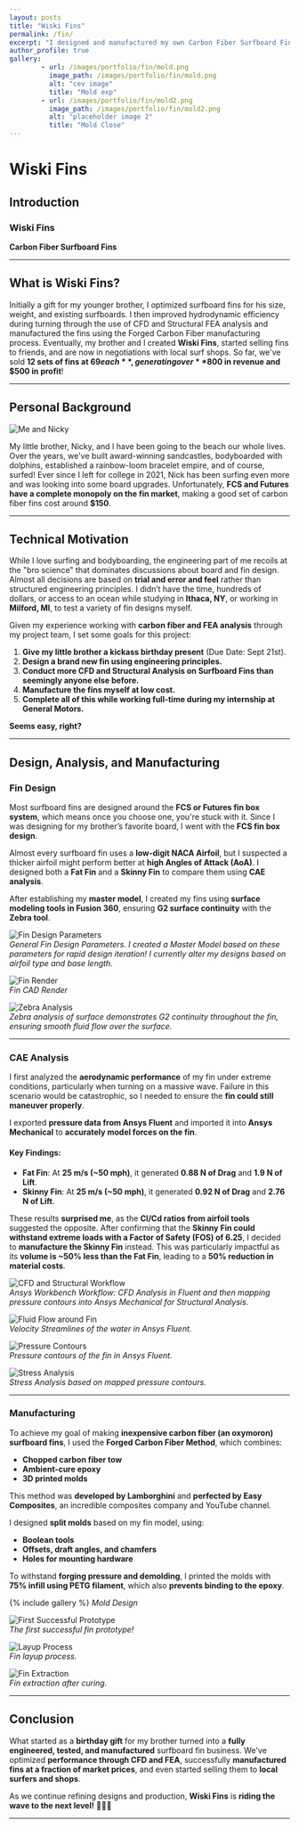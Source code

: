 ```yaml
---
layout: posts
title: "Wiski Fins"
permalink: /fin/
excerpt: "I designed and manufactured my own Carbon Fiber Surfboard Fins as a gift for my little brother"
author_profile: true
gallery:
        - url: /images/portfolio/fin/mold.png
          image_path: /images/portfolio/fin/mold.png
          alt: "cev image"
          title: "Mold exp"
        - url: /images/portfolio/fin/mold2.png
          image_path: /images/portfolio/fin/mold2.png
          alt: "placeholder image 2"
          title: "Mold Close"
---
```

# Wiski Fins

## Introduction

### Wiski Fins  
**Carbon Fiber Surfboard Fins**

---

## What is Wiski Fins?

Initially a gift for my younger brother, I optimized surfboard fins for his size, weight, and existing surfboards. I then improved hydrodynamic efficiency during turning through the use of CFD and Structural FEA analysis and manufactured the fins using the Forged Carbon Fiber manufacturing process. Eventually, my brother and I created **Wiski Fins**, started selling fins to friends, and are now in negotiations with local surf shops. So far, we've sold **12 sets of fins at $69 each**, generating over **$800 in revenue and $500 in profit**!

---

## Personal Background  

![Me and Nicky](images/portfolio/fin/nicky.jpg)  

My little brother, Nicky, and I have been going to the beach our whole lives. Over the years, we've built award-winning sandcastles, bodyboarded with dolphins, established a rainbow-loom bracelet empire, and of course, surfed! Ever since I left for college in 2021, Nick has been surfing even more and was looking into some board upgrades. Unfortunately, **FCS and Futures have a complete monopoly on the fin market**, making a good set of carbon fiber fins cost around **$150**.  

---

## Technical Motivation  

While I love surfing and bodyboarding, the engineering part of me recoils at the "bro science" that dominates discussions about board and fin design. Almost all decisions are based on **trial and error and feel** rather than structured engineering principles. I didn’t have the time, hundreds of dollars, or access to an ocean while studying in **Ithaca, NY**, or working in **Milford, MI**, to test a variety of fin designs myself.  

Given my experience working with **carbon fiber and FEA analysis** through my project team, I set some goals for this project:  

1. **Give my little brother a kickass birthday present** (Due Date: Sept 21st).  
2. **Design a brand new fin using engineering principles.**  
3. **Conduct more CFD and Structural Analysis on Surfboard Fins than seemingly anyone else before.**  
4. **Manufacture the fins myself at low cost.**  
5. **Complete all of this while working full-time during my internship at General Motors.**  

**Seems easy, right?**  

---

## Design, Analysis, and Manufacturing  

### **Fin Design**  

Most surfboard fins are designed around the **FCS or Futures fin box system**, which means once you choose one, you're stuck with it. Since I was designing for my brother’s favorite board, I went with the **FCS fin box design**.  

Almost every surfboard fin uses a **low-digit NACA Airfoil**, but I suspected a thicker airfoil might perform better at **high Angles of Attack (AoA)**. I designed both a **Fat Fin** and a **Skinny Fin** to compare them using **CAE analysis**.  

After establishing my **master model**, I created my fins using **surface modeling tools in Fusion 360**, ensuring **G2 surface continuity** with the **Zebra tool**.  

![Fin Design Parameters](images/portfolio/fin/fin_specs.png)  
*General Fin Design Parameters. I created a Master Model based on these parameters for rapid design iteration! I currently alter my designs based on airfoil type and base length.*  

![Fin Render](images/portfolio/fin/render.png)  
*Fin CAD Render*  

![Zebra Analysis](images/portfolio/fin/zebra.png)  
*Zebra analysis of surface demonstrates G2 continuity throughout the fin, ensuring smooth fluid flow over the surface.*  

---

### **CAE Analysis**  

I first analyzed the **aerodynamic performance** of my fin under extreme conditions, particularly when turning on a massive wave. Failure in this scenario would be catastrophic, so I needed to ensure the **fin could still maneuver properly**.  

I exported **pressure data from Ansys Fluent** and imported it into **Ansys Mechanical** to **accurately model forces on the fin**.  

#### **Key Findings:**  
- **Fat Fin**: At **25 m/s (~50 mph)**, it generated **0.88 N of Drag** and **1.9 N of Lift**.  
- **Skinny Fin**: At **25 m/s (~50 mph)**, it generated **0.92 N of Drag** and **2.76 N of Lift**.  

These results **surprised me**, as the **Cl/Cd ratios from airfoil tools** suggested the opposite. After confirming that the **Skinny Fin could withstand extreme loads with a Factor of Safety (FOS) of 6.25**, I decided to **manufacture the Skinny Fin** instead. This was particularly impactful as its **volume is ~50% less than the Fat Fin**, leading to a **50% reduction in material costs**.  

![CFD and Structural Workflow](images/portfolio/fin/fin_wb.png)  
*Ansys Workbench Workflow: CFD Analysis in Fluent and then mapping pressure contours into Ansys Mechanical for Structural Analysis.*  

![Fluid Flow around Fin](images/portfolio/fin/streamline.png)  
*Velocity Streamlines of the water in Ansys Fluent.*  

![Pressure Contours](images/portfolio/fin/pressure_cont.png)  
*Pressure contours of the fin in Ansys Fluent.*  

![Stress Analysis](images/portfolio/fin/fin_structural.png)  
*Stress Analysis based on mapped pressure contours.*  

---

### **Manufacturing**  

To achieve my goal of making **inexpensive carbon fiber (an oxymoron) surfboard fins**, I used the **Forged Carbon Fiber Method**, which combines:  
- **Chopped carbon fiber tow**  
- **Ambient-cure epoxy**  
- **3D printed molds**  

This method was **developed by Lamborghini** and **perfected by Easy Composites**, an incredible composites company and YouTube channel.  

I designed **split molds** based on my fin model, using:  
- **Boolean tools**  
- **Offsets, draft angles, and chamfers**  
- **Holes for mounting hardware**  

To withstand **forging pressure and demolding**, I printed the molds with **75% infill using PETG filament**, which also **prevents binding to the epoxy**.  

{% include gallery  %}
*Mold Design*

![First Successful Prototype](images/portfolio/fin/tyler_fin.JPG)  
*The first successful fin prototype!*  

![Layup Process](images/portfolio/fin/layup.png)  
*Fin layup process.*  

![Fin Extraction](images/portfolio/fin/exam.png)  
*Fin extraction after curing.*  

---

## **Conclusion**  

What started as a **birthday gift** for my brother turned into a **fully engineered, tested, and manufactured** surfboard fin business. We've optimized **performance through CFD and FEA**, successfully **manufactured fins at a fraction of market prices**, and even started selling them to **local surfers and shops**.  

As we continue refining designs and production, **Wiski Fins** is **riding the wave to the next level!** 🌊🏄‍♂️  

---

